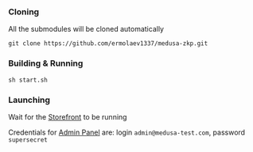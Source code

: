 ### Cloning

All the submodules will be cloned automatically

```shell
git clone https://github.com/ermolaev1337/medusa-zkp.git
```

### Building & Running

```shell
sh start.sh
```

### Launching

Wait for the [Storefront](http://localhost/) to be running

Credentials for [Admin Panel](http://localhost:9000/app) are: login ```admin@medusa-test.com```, password ```supersecret``` 


